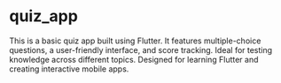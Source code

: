 # quiz_app
This is a basic quiz app built using Flutter. It features multiple-choice questions, a user-friendly interface, and score tracking. Ideal for testing knowledge across different topics. Designed for learning Flutter and creating interactive mobile apps.
